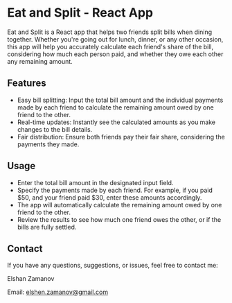 # Eat and Split - React App

Eat and Split is a React app that helps two friends split bills when dining together. Whether you're going out for lunch, dinner, or any other occasion, this app will help you accurately calculate each friend's share of the bill, considering how much each person paid, and whether they owe each other any remaining amount.

## Features

- Easy bill splitting: Input the total bill amount and the individual payments made by each friend to calculate the remaining amount owed by one friend to the other.
- Real-time updates: Instantly see the calculated amounts as you make changes to the bill details.
- Fair distribution: Ensure both friends pay their fair share, considering the payments they made.

## Usage
 
- Enter the total bill amount in the designated input field.
- Specify the payments made by each friend. For example, if you paid $50, and your friend paid $30, enter these amounts accordingly.
- The app will automatically calculate the remaining amount owed by one friend to the other.
- Review the results to see how much one friend owes the other, or if the bills are fully settled.

## Contact

If you have any questions, suggestions, or issues, feel free to contact me:

Elshan Zamanov

Email: elshen.zamanov@gmail.com
